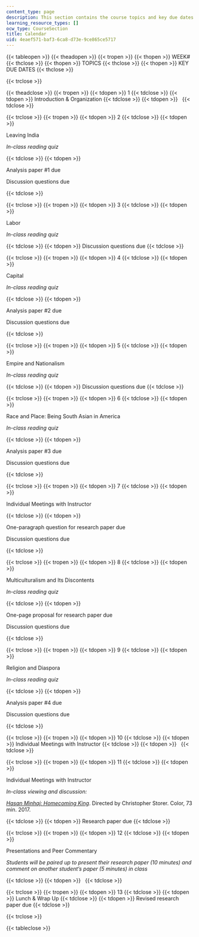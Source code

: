 ```yaml
---
content_type: page
description: This section contains the course topics and key due dates.
learning_resource_types: []
ocw_type: CourseSection
title: Calendar
uid: 4eaef571-baf3-6ca8-d73e-9ce865ce5717
---
```


{{< tableopen >}}
{{< theadopen >}}
{{< tropen >}}
{{< thopen >}}
WEEK#
{{< thclose >}}
{{< thopen >}}
TOPICS
{{< thclose >}}
{{< thopen >}}
KEY DUE DATES
{{< thclose >}}

{{< trclose >}}

{{< theadclose >}}
{{< tropen >}}
{{< tdopen >}}
1
{{< tdclose >}}
{{< tdopen >}}
Introduction & Organization
{{< tdclose >}}
{{< tdopen >}}
 
{{< tdclose >}}

{{< trclose >}}
{{< tropen >}}
{{< tdopen >}}
2
{{< tdclose >}}
{{< tdopen >}}


Leaving India

_In-class reading quiz_


{{< tdclose >}}
{{< tdopen >}}


Analysis paper #1 due

Discussion questions due


{{< tdclose >}}

{{< trclose >}}
{{< tropen >}}
{{< tdopen >}}
3
{{< tdclose >}}
{{< tdopen >}}


Labor

_In-class reading quiz_


{{< tdclose >}}
{{< tdopen >}}
Discussion questions due
{{< tdclose >}}

{{< trclose >}}
{{< tropen >}}
{{< tdopen >}}
4
{{< tdclose >}}
{{< tdopen >}}


Capital

_In-class reading quiz_


{{< tdclose >}}
{{< tdopen >}}


Analysis paper #2 due

Discussion questions due


{{< tdclose >}}

{{< trclose >}}
{{< tropen >}}
{{< tdopen >}}
5
{{< tdclose >}}
{{< tdopen >}}


Empire and Nationalism

_In-class reading quiz_


{{< tdclose >}}
{{< tdopen >}}
Discussion questions due
{{< tdclose >}}

{{< trclose >}}
{{< tropen >}}
{{< tdopen >}}
6
{{< tdclose >}}
{{< tdopen >}}


Race and Place: Being South Asian in America

_In-class reading quiz_


{{< tdclose >}}
{{< tdopen >}}


Analysis paper #3 due

Discussion questions due


{{< tdclose >}}

{{< trclose >}}
{{< tropen >}}
{{< tdopen >}}
7
{{< tdclose >}}
{{< tdopen >}}


Individual Meetings with Instructor


{{< tdclose >}}
{{< tdopen >}}


One-paragraph question for research paper due

Discussion questions due 


{{< tdclose >}}

{{< trclose >}}
{{< tropen >}}
{{< tdopen >}}
8
{{< tdclose >}}
{{< tdopen >}}


Multiculturalism and Its Discontents

_In-class reading quiz_


{{< tdclose >}}
{{< tdopen >}}


One-page proposal for research paper due

Discussion questions due


{{< tdclose >}}

{{< trclose >}}
{{< tropen >}}
{{< tdopen >}}
9
{{< tdclose >}}
{{< tdopen >}}


Religion and Diaspora

_In-class reading quiz_


{{< tdclose >}}
{{< tdopen >}}


Analysis paper #4 due

Discussion questions due


{{< tdclose >}}

{{< trclose >}}
{{< tropen >}}
{{< tdopen >}}
10
{{< tdclose >}}
{{< tdopen >}}
Individual Meetings with Instructor
{{< tdclose >}}
{{< tdopen >}}
 
{{< tdclose >}}

{{< trclose >}}
{{< tropen >}}
{{< tdopen >}}
11
{{< tdclose >}}
{{< tdopen >}}


Individual Meetings with Instructor

_In-class viewing and discussion:_

[_Hasan Minhaj: Homecoming King_](https://www.imdb.com/title/tt6900644/?ref_=nv_sr_3). Directed by Christopher Storer. Color, 73 min. 2017.


{{< tdclose >}}
{{< tdopen >}}
Research paper due
{{< tdclose >}}

{{< trclose >}}
{{< tropen >}}
{{< tdopen >}}
12
{{< tdclose >}}
{{< tdopen >}}


Presentations and Peer Commentary

_Students will be paired up to present their research paper (10 minutes) and comment on another student’s paper (5 minutes) in class_


{{< tdclose >}}
{{< tdopen >}}
 
{{< tdclose >}}

{{< trclose >}}
{{< tropen >}}
{{< tdopen >}}
13
{{< tdclose >}}
{{< tdopen >}}
Lunch & Wrap Up
{{< tdclose >}}
{{< tdopen >}}
Revised research paper due
{{< tdclose >}}

{{< trclose >}}

{{< tableclose >}}